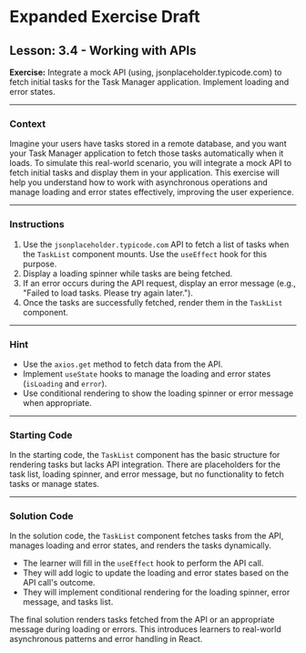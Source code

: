 
# Expanded Exercise Draft  

## Lesson: 3.4 - Working with APIs  
**Exercise:** Integrate a mock API (using, jsonplaceholder.typicode.com) to fetch initial tasks for the Task Manager application. Implement loading and error states.

---

### **Context**  
Imagine your users have tasks stored in a remote database, and you want your Task Manager application to fetch those tasks automatically when it loads. To simulate this real-world scenario, you will integrate a mock API to fetch initial tasks and display them in your application. This exercise will help you understand how to work with asynchronous operations and manage loading and error states effectively, improving the user experience.  

---

### **Instructions**  
1. Use the `jsonplaceholder.typicode.com` API to fetch a list of tasks when the `TaskList` component mounts. Use the `useEffect` hook for this purpose.  
2. Display a loading spinner while tasks are being fetched.  
3. If an error occurs during the API request, display an error message (e.g., "Failed to load tasks. Please try again later.").  
4. Once the tasks are successfully fetched, render them in the `TaskList` component.  

---

### **Hint**  
- Use the `axios.get` method to fetch data from the API.  
- Implement `useState` hooks to manage the loading and error states (`isLoading` and `error`).  
- Use conditional rendering to show the loading spinner or error message when appropriate.  

---

### **Starting Code**  
In the starting code, the `TaskList` component has the basic structure for rendering tasks but lacks API integration. There are placeholders for the task list, loading spinner, and error message, but no functionality to fetch tasks or manage states.  

---

### **Solution Code**  
In the solution code, the `TaskList` component fetches tasks from the API, manages loading and error states, and renders the tasks dynamically.  

- The learner will fill in the `useEffect` hook to perform the API call.  
- They will add logic to update the loading and error states based on the API call's outcome.  
- They will implement conditional rendering for the loading spinner, error message, and tasks list.

The final solution renders tasks fetched from the API or an appropriate message during loading or errors. This introduces learners to real-world asynchronous patterns and error handling in React.
